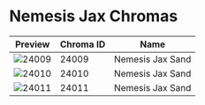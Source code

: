 # Nemesis Jax Chromas

| Preview | Chroma ID | Name |
|---------|-----------|------|
| ![24009](https://raw.communitydragon.org/latest/plugins/rcp-be-lol-game-data/global/default/v1/champion-chroma-images/24/24009.png) | 24009 | Nemesis Jax Sand |
| ![24010](https://raw.communitydragon.org/latest/plugins/rcp-be-lol-game-data/global/default/v1/champion-chroma-images/24/24010.png) | 24010 | Nemesis Jax Sand |
| ![24011](https://raw.communitydragon.org/latest/plugins/rcp-be-lol-game-data/global/default/v1/champion-chroma-images/24/24011.png) | 24011 | Nemesis Jax Sand |